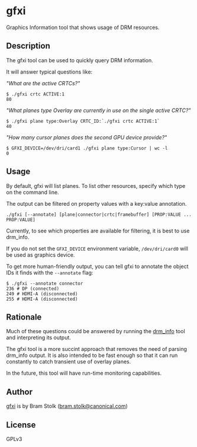 # gfxi
Graphics Information tool that shows usage of DRM resources.

## Description

The gfxi tool can be used to quickly query DRM information.

It will answer typical questions like:

*"What are the active CRTCs?"*
```
$ ./gfxi crtc ACTIVE:1
80
```

*"What planes type Overlay are currently in use on the single active CRTC?"*
```
$ ./gfxi plane type:Overlay CRTC_ID:`./gfxi crtc ACTIVE:1`
40
```

*"How many cursor planes does the second GPU device provide?"*
```
$ GFXI_DEVICE=/dev/dri/card1 ./gfxi plane type:Cursor | wc -l
0
```

## Usage

By default, gfxi will list planes.
To list other resources, specify which type on the command line.

The output can be filtered on property values with a key:value annotation.

```
./gfxi [--annotate] [plane|connector|crtc|framebuffer] [PROP:VALUE ... PROP:VALUE]
```
Currently, to see which properties are available for filtering, it is best to use drm_info.

If you do not set the `GFXI_DEVICE` environment variable, `/dev/dri/card0` will be used as graphics device.

To get more human-friendly output, you can tell gfxi to annotate the object IDs it finds with the `--annotate` flag:
```
$ ./gfxi --annotate connector
236	# DP (connected)
249	# HDMI-A (disconnected)
255	# HDMI-A (disconnected)
```

## Rationale

Much of these questions could be answered by running the
[drm_info](https://gitlab.freedesktop.org/emersion/drm_info) tool and interpreting its output.

The gfxi tool is a more succint approach that removes the need of parsing drm_info output.
It is also intended to be fast enough so that it can run constantly to catch transient use of overlay planes.

In the future, this tool will have run-time monitoring capabilities.

## Author

[gfxi](github.com:canonical/gfxi.git) is by Bram Stolk (bram.stolk@canonical.com)

## License

GPLv3


